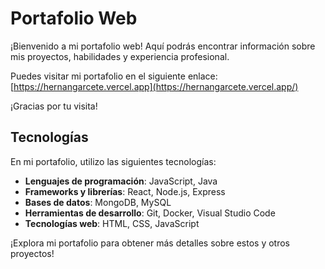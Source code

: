 # Portafolio Web

¡Bienvenido a mi portafolio web! Aquí podrás encontrar información sobre mis proyectos, habilidades y experiencia profesional.

Puedes visitar mi portafolio en el siguiente enlace: [https://hernangarcete.vercel.app](https://hernangarcete.vercel.app/)

¡Gracias por tu visita!

## Tecnologías

En mi portafolio, utilizo las siguientes tecnologías:

- **Lenguajes de programación**: JavaScript, Java
- **Frameworks y librerías**: React, Node.js, Express
- **Bases de datos**: MongoDB, MySQL
- **Herramientas de desarrollo**: Git, Docker, Visual Studio Code
- **Tecnologías web**: HTML, CSS, JavaScript

¡Explora mi portafolio para obtener más detalles sobre estos y otros proyectos!
